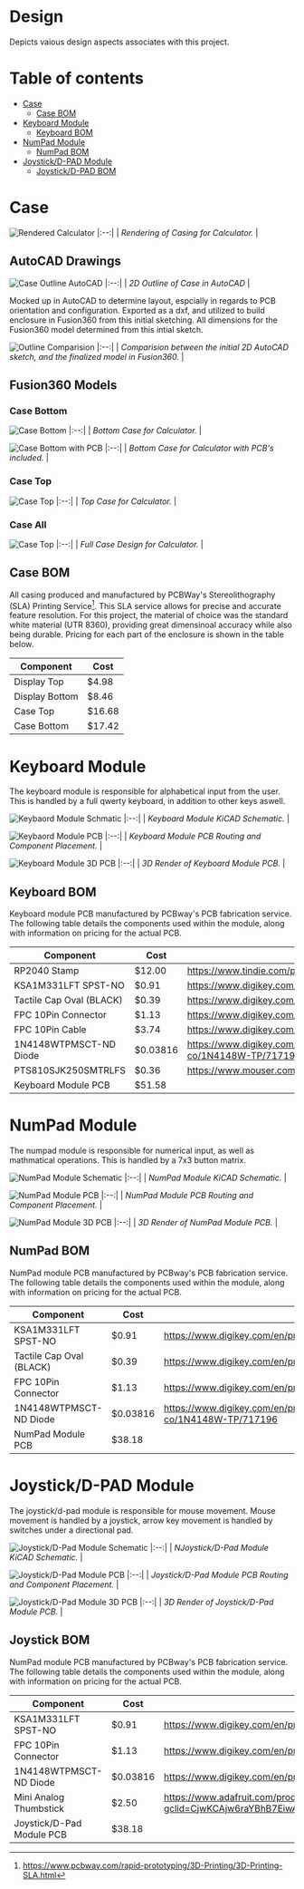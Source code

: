 # Design
Depicts vaious design aspects associates with this project.

Table of contents
=================

<!--ts-->
   * [Case](#Case)
      * [Case BOM](#Case-BOM)
   * [Keyboard Module](#Keyboard-Module)
      * [Keyboard BOM](#Keyboard-BOM)
   * [NumPad Module](#NumPad-Module)
      * [NumPad BOM](#NumPad-BOM)
   * [Joystick/D-PAD Module](Joystick/D-PAD-Module)
      * [Joystick/D-PAD BOM](#Joystick/D-PAD-BOM)
<!--te-->


Case
====

![Rendered Calculator](KeyShot_Renders/Renders/Case/Case_2.46.png)
|:--:| 
| *Rendering of Casing for Calculator.* |

## AutoCAD Drawings
![Case Outline AutoCAD](Fusion360_MODEL/Images/Case_Outline.png)
|:--:| 
| *2D Outline of Case in AutoCAD* |

Mocked up in AutoCAD to determine layout, espcially in regards to PCB orientation and configuration. Exported as a dxf, and utilized to build enclosure in Fusion360 from this initial sketching. All dimensions for the Fusion360 model determined from this intial sketch.

![Outline Comparision](Fusion360_MODEL/Images/Outline_Compare.png)
|:--:| 
| *Comparision between the initial 2D AutoCAD sketch, and the finalized model in Fusion360.* |

## Fusion360 Models
### Case Bottom
![Case Bottom](Fusion360_MODEL/Images/Bottom_Case_2.png)
|:--:|
| *Bottom Case for Calculator.* |

![Case Bottom with PCB](Fusion360_MODEL/Images/PCB_Housing.png)
|:--:|
| *Bottom Case for Calculator with PCB's included.* |

### Case Top
![Case Top](Fusion360_MODEL/Images/Top_Case.png)
|:--:|
| *Top Case for Calculator.* |

### Case All
![Case Top](Fusion360_MODEL/Images/Full.png)
|:--:|
| *Full Case Design for Calculator.* |


Case BOM
--------

All casing produced and manufactured by PCBWay's Stereolithography (SLA) Printing Service[^1]. This SLA service allows for precise and accurate feature resolution. For this project, the material of choice was the standard white material (UTR 8360), providing great dimensinoal accuracy while also being durable. Pricing for each part of the enclosure is shown in the table below.

| Component | Cost |
| --- | --- |
| Display Top | $4.98 |
| Display Bottom | $8.46 |
| Case Top | $16.68 |
| Case Bottom | $17.42 |


Keyboard Module
===============

The keyboard module is responsible for alphabetical input from the user. This is handled by a full qwerty keyboard, in addition to other keys aswell.

![Keybaord Module Schmatic](KiCAD_PCB/Images/Keyboard_Module_Schematic.png)
|:--:|
| *Keyboard Module KiCAD Schematic.* |

![Keybaord Module PCB](KiCAD_PCB/Images/Keyboard_Module_PCB.png)
|:--:|
| *Keyboard Module PCB Routing and Component Placement.* |

![Keyboard Module 3D PCB](KiCAD_PCB/Images/Keyboard_PCB.png)
|:--:|
| *3D Render of Keyboard Module PCB.* |

Keyboard BOM
------------

Keyboard module PCB manufactured by PCBway's PCB fabrication service. The following table details the components used within the module, along with information on pricing for the actual PCB.

| Component | Cost | Link |
| --- | --- | --- |
| RP2040 Stamp | $12.00 | https://www.tindie.com/products/arturo182/rp2040-stamp/ |
| KSA1M331LFT SPST-NO | $0.91 | https://www.digikey.com/en/products/detail/c-k/KSA1M331LFT/1003897 |
| Tactile Cap Oval (BLACK) | $0.39 | https://www.digikey.com/en/products/detail/c-k/BTNK0390/559405 |
| FPC 10Pin Connector | $1.13 | https://www.digikey.com/en/products/detail/molex/5034801000/2356624 |
| FPC 10Pin Cable | $3.74 | https://www.digikey.com/en/products/detail/molex/0152660095/3160830 |
|1N4148WTPMSCT-ND Diode| $0.03816 | https://www.digikey.com/en/products/detail/micro-commercial-co/1N4148W-TP/717196 |
| PTS810SJK250SMTRLFS | $0.36 | https://www.mouser.com/ProductDetail/611-PTS810SJK250SMTR |
|Keyboard Module PCB| $51.58 |  |

NumPad Module
=============

The numpad module is responsible for numerical input, as well as mathmatical operations. This is handled by a 7x3 button matrix.

![NumPad Module Schematic](KiCAD_PCB/Images/NumPad_Module_Schematic.png)
|:--:|
| *NumPad Module KiCAD Schematic.* |

![NumPad Module PCB](KiCAD_PCB/Images/NumPad_Module_PCB.png)
|:--:|
| *NumPad Module PCB Routing and Component Placement.* |

![NumPad Module 3D PCB](KiCAD_PCB/Images/NumPad_PCB.png)
|:--:|
| *3D Render of NumPad Module PCB.* |

NumPad BOM
----------

NumPad module PCB manufactured by PCBway's PCB fabrication service. The following table details the components used within the module, along with information on pricing for the actual PCB.

| Component | Cost | Link |
| --- | --- | --- |
| KSA1M331LFT SPST-NO | $0.91 | https://www.digikey.com/en/products/detail/c-k/KSA1M331LFT/1003897 |
| Tactile Cap Oval (BLACK) | $0.39 | https://www.digikey.com/en/products/detail/c-k/BTNK0390/559405 |
| FPC 10Pin Connector | $1.13 | https://www.digikey.com/en/products/detail/molex/5034801000/2356624 |
|1N4148WTPMSCT-ND Diode| $0.03816 | https://www.digikey.com/en/products/detail/micro-commercial-co/1N4148W-TP/717196 |
|NumPad Module PCB| $38.18 |  |

Joystick/D-PAD Module
=====================

The joystick/d-pad module is responsible for mouse movement. Mouse movement is handled by a joystick, arrow key movement is handled by switches under a directional pad.

![Joystick/D-Pad Module Schematic](KiCAD_PCB/Images/Joystick_Module_Schematic.png)
|:--:|
| *NJoystick/D-Pad Module KiCAD Schematic.* |

![Joystick/D-Pad Module PCB](KiCAD_PCB/Images/Joystick_Module_PCB.png)
|:--:|
| *Joystick/D-Pad Module PCB Routing and Component Placement.* |

![Joystick/D-Pad Module 3D PCB](KiCAD_PCB/Images/Joystick_PCB.png)
|:--:|
| *3D Render of Joystick/D-Pad Module PCB.* |

Joystick BOM
------------

NumPad module PCB manufactured by PCBway's PCB fabrication service. The following table details the components used within the module, along with information on pricing for the actual PCB.

| Component | Cost | Link |
| --- | --- | --- |
| KSA1M331LFT SPST-NO | $0.91 | https://www.digikey.com/en/products/detail/c-k/KSA1M331LFT/1003897 |
| FPC 10Pin Connector | $1.13 | https://www.digikey.com/en/products/detail/molex/5034801000/2356624 |
|1N4148WTPMSCT-ND Diode| $0.03816 | https://www.digikey.com/en/products/detail/micro-commercial-co/1N4148W-TP/717196 |
| Mini Analog Thumbstick | $2.50 | https://www.adafruit.com/product/2765?gclid=CjwKCAjw6raYBhB7EiwABge5Kk9TZn8ilWmRzUdasBMNh74FXIZQBJh3K6sDLgbHT71pnA3cYCJrNRoC1E8QAvD_BwE |
|Joystick/D-Pad Module PCB| $38.18 |  |

[^1]: https://www.pcbway.com/rapid-prototyping/3D-Printing/3D-Printing-SLA.html
